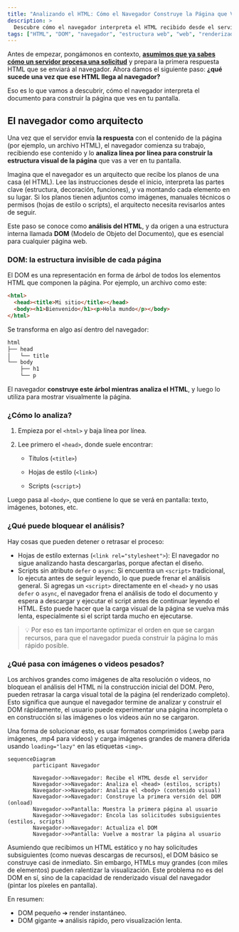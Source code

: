 ```yaml
---
title: "Analizando el HTML: Cómo el Navegador Construye la Página que Ves"
description: >
  Descubre cómo el navegador interpreta el HTML recibido desde el servidor para construir la estructura visual de una página web. Esta lección explica cómo se forma el DOM, qué bloquea su análisis y por qué este paso es clave en la carga de cualquier sitio.
tags: ["HTML", "DOM", "navegador", "estructura web", "web", "renderizado"]
---
```


Antes de empezar, pongámonos en contexto, [**asumimos que ya sabes cómo un servidor procesa una solicitud**](@response-to-the-client.es.md) y prepara la primera respuesta HTML que se enviará al navegador. Ahora damos el siguiente paso: **¿qué sucede una vez que ese HTML llega al navegador?**  

Eso es lo que vamos a descubrir, cómo el navegador interpreta el documento para construir la página que ves en tu pantalla.

## El navegador como arquitecto

Una vez que el servidor envía **la respuesta** con el contenido de la página (por ejemplo, un archivo HTML), el navegador comienza su trabajo, recibiendo ese contenido y lo **analiza línea por línea para construir la estructura visual de la página** que vas a ver en tu pantalla. 

Imagina que el navegador es un arquitecto que recibe los planos de una casa (el HTML). Lee las instrucciones desde el inicio, interpreta las partes clave (estructura, decoración, funciones), y va montando cada elemento en su lugar. Si los planos tienen adjuntos como imágenes, manuales técnicos o permisos (hojas de estilo o scripts), el arquitecto necesita revisarlos antes de seguir.

Este paso se conoce como **análisis del HTML**, y da origen a una estructura interna llamada **DOM** (Modelo de Objeto del Documento), que es esencial para cualquier página web.

### DOM: la estructura invisible de cada página

El DOM es una representación en forma de árbol de todos los elementos HTML que componen la página. Por ejemplo, un archivo como este:

```html
<html>
  <head><title>Mi sitio</title></head>
  <body><h1>Bienvenido</h1><p>Hola mundo</p></body>
</html>
```

Se transforma en algo así dentro del navegador:

```css
html
├── head
│   └── title
└── body
    ├── h1
    └── p
```

El navegador **construye este árbol mientras analiza el HTML**, y luego lo utiliza para mostrar visualmente la página.


### ¿Cómo lo analiza?

1. Empieza por el `<html>` y baja línea por línea.

2. Lee primero el `<head>`, donde suele encontrar:

    - Títulos (`<title>`)

    - Hojas de estilo (`<link>`)

    - Scripts (`<script>`)

Luego pasa al `<body>`, que contiene lo que se verá en pantalla: texto, imágenes, botones, etc.

### ¿Qué puede bloquear el análisis?

Hay cosas que pueden detener o retrasar el proceso:

- Hojas de estilo externas (`<link rel="stylesheet">`): El navegador no sigue analizando hasta descargarlas, porque afectan el diseño.
- Scripts sin atributo `defer` o `async`: Si encuentra un `<script>` tradicional, lo ejecuta antes de seguir leyendo, lo que puede frenar el análisis general. Si agregas un `<script>` directamente en el `<head>` y no usas `defer` o `async`, el navegador frena el análisis de todo el documento y espera a descargar y ejecutar el script antes de continuar leyendo el HTML. Esto puede hacer que la carga visual de la página se vuelva más lenta, especialmente si el script tarda mucho en ejecutarse.

> 💡 Por eso es tan importante optimizar el orden en que se cargan recursos, para que el navegador pueda construir la página lo más rápido posible.


### ¿Qué pasa con imágenes o videos pesados?

Los archivos grandes como imágenes de alta resolución o videos, no bloquean el análisis del HTML ni la construcción inicial del DOM. Pero, pueden retrasar la carga visual total de la página (el renderizado completo). Esto significa que aunque el navegador termine de analizar y construir el DOM rápidamente, el usuario puede experimentar una página incompleta o en construcción si las imágenes o los videos aún no se cargaron.

Una forma de solucionar esto, es usar formatos comprimidos (.webp para imágenes, .mp4 para videos) y carga imágenes grandes de manera diferida usando `loading="lazy"` en las etiquetas `<img>`.

```mermaid
sequenceDiagram
        participant Navegador

        Navegador->>Navegador: Recibe el HTML desde el servidor
        Navegador->>Navegador: Analiza el <head> (estilos, scripts)
        Navegador->>Navegador: Analiza el <body> (contenido visual)
        Navegador->>Navegador: Construye la primera versión del DOM (onload)
        Navegador->>Pantalla: Muestra la primera página al usuario
        Navegador->>Navegador: Encola las solicitudes subsiguientes (estilos, scripts)
        Navegador->>Navegador: Actualiza el DOM
        Navegador->>Pantalla: Vuelve a mostrar la página al usuario

```

Asumiendo que recibimos un HTML estático y no hay solicitudes subsiguientes (como nuevas descargas de recursos), el DOM básico se construye casi de inmediato. Sin embargo, HTMLs muy grandes (con miles de elementos) pueden ralentizar la visualización. Este problema no es del DOM en sí, sino de la capacidad de renderizado visual del navegador (pintar los píxeles en pantalla).

En resumen:

- DOM pequeño ➔ render instantáneo.
- DOM gigante ➔ análisis rápido, pero visualización lenta.



